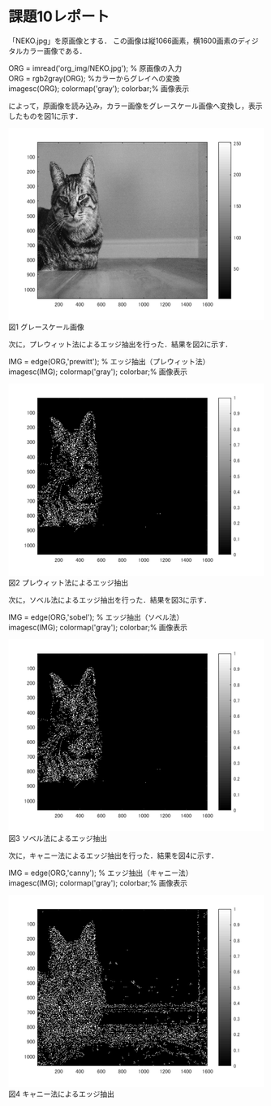 # 課題10レポート

「NEKO.jpg」を原画像とする． この画像は縦1066画素，横1600画素のディジタルカラー画像である．  

ORG = imread('org_img/NEKO.jpg'); % 原画像の入力  
ORG = rgb2gray(ORG); %カラーからグレイへの変換  
imagesc(ORG); colormap('gray'); colorbar;% 画像表示  

によって，原画像を読み込み，カラー画像をグレースケール画像へ変換し，表示したものを図1に示す．  

![図1 グレースケール画像](https://github.com/tainak/lecture_image_processing/blob/master/repo_img/kadai10_0.png)  
図1 グレースケール画像  

次に，プレウィット法によるエッジ抽出を行った．結果を図2に示す．  

IMG = edge(ORG,'prewitt'); % エッジ抽出（プレウィット法）  
imagesc(IMG); colormap('gray'); colorbar;% 画像表示  

![図2 プレウィット法によるエッジ抽出](https://github.com/tainak/lecture_image_processing/blob/master/repo_img/kadai10_1.png)  
図2 プレウィット法によるエッジ抽出  

次に，ソベル法によるエッジ抽出を行った．結果を図3に示す．  

IMG = edge(ORG,'sobel'); % エッジ抽出（ソベル法）  
imagesc(IMG); colormap('gray'); colorbar;% 画像表示  

![図3 ソベル法によるエッジ抽出](https://github.com/tainak/lecture_image_processing/blob/master/repo_img/kadai10_2.png)  
図3 ソベル法によるエッジ抽出  

次に，キャニー法によるエッジ抽出を行った．結果を図4に示す．  

IMG = edge(ORG,'canny'); % エッジ抽出（キャニー法）  
imagesc(IMG); colormap('gray'); colorbar;% 画像表示  

![図4 キャニー法によるエッジ抽出](https://github.com/tainak/lecture_image_processing/blob/master/repo_img/kadai10_3.png)  
図4 キャニー法によるエッジ抽出  
